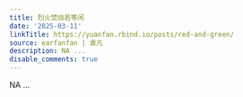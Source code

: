 ```yaml
---
title: 烈火焚烧若等闲
date: '2025-03-11'
linkTitle: https://yuanfan.rbind.io/posts/red-and-green/
source: earfanfan | 袁凡
description: NA ...
disable_comments: true
---
```

NA ...